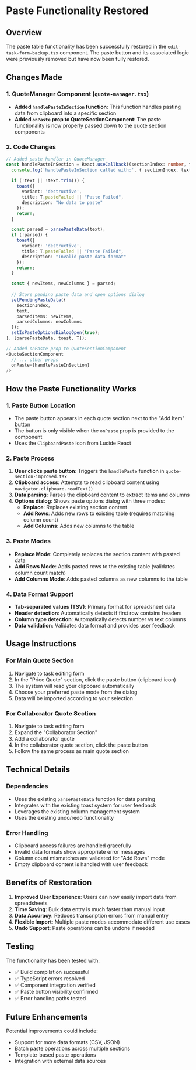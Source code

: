 # Paste Functionality Restored

## Overview
The paste table functionality has been successfully restored in the `edit-task-form-backup.tsx` component. The paste button and its associated logic were previously removed but have now been fully restored.

## Changes Made

### 1. QuoteManager Component (`quote-manager.tsx`)
- **Added `handlePasteInSection` function**: This function handles pasting data from clipboard into a specific section
- **Added `onPaste` prop to QuoteSectionComponent**: The paste functionality is now properly passed down to the quote section components

### 2. Code Changes
```typescript
// Added paste handler in QuoteManager
const handlePasteInSection = React.useCallback((sectionIndex: number, text: string) => {
  console.log('handlePasteInSection called with:', { sectionIndex, text });
  
  if (!text || !text.trim()) {
    toast({
      variant: 'destructive',
      title: T.pasteFailed || "Paste Failed",
      description: "No data to paste"
    });
    return;
  }

  const parsed = parsePasteData(text);
  if (!parsed) {
    toast({
      variant: 'destructive',
      title: T.pasteFailed || "Paste Failed",
      description: "Invalid paste data format"
    });
    return;
  }

  const { newItems, newColumns } = parsed;
  
  // Store pending paste data and open options dialog
  setPendingPasteData({
    sectionIndex,
    text,
    parsedItems: newItems,
    parsedColumns: newColumns
  });
  setIsPasteOptionsDialogOpen(true);
}, [parsePasteData, toast, T]);

// Added onPaste prop to QuoteSectionComponent
<QuoteSectionComponent
  // ... other props
  onPaste={handlePasteInSection}
/>
```

## How the Paste Functionality Works

### 1. Paste Button Location
- The paste button appears in each quote section next to the "Add Item" button
- The button is only visible when the `onPaste` prop is provided to the component
- Uses the `ClipboardPaste` icon from Lucide React

### 2. Paste Process
1. **User clicks paste button**: Triggers the `handlePaste` function in `quote-section-improved.tsx`
2. **Clipboard access**: Attempts to read clipboard content using `navigator.clipboard.readText()`
3. **Data parsing**: Parses the clipboard content to extract items and columns
4. **Options dialog**: Shows paste options dialog with three modes:
   - **Replace**: Replaces existing section content
   - **Add Rows**: Adds new rows to existing table (requires matching column count)
   - **Add Columns**: Adds new columns to the table

### 3. Paste Modes
- **Replace Mode**: Completely replaces the section content with pasted data
- **Add Rows Mode**: Adds pasted rows to the existing table (validates column count match)
- **Add Columns Mode**: Adds pasted columns as new columns to the table

### 4. Data Format Support
- **Tab-separated values (TSV)**: Primary format for spreadsheet data
- **Header detection**: Automatically detects if first row contains headers
- **Column type detection**: Automatically detects number vs text columns
- **Data validation**: Validates data format and provides user feedback

## Usage Instructions

### For Main Quote Section
1. Navigate to task editing form
2. In the "Price Quote" section, click the paste button (clipboard icon)
3. The system will read your clipboard automatically
4. Choose your preferred paste mode from the dialog
5. Data will be imported according to your selection

### For Collaborator Quote Section
1. Navigate to task editing form
2. Expand the "Collaborator Section"
3. Add a collaborator quote
4. In the collaborator quote section, click the paste button
5. Follow the same process as main quote section

## Technical Details

### Dependencies
- Uses the existing `parsePasteData` function for data parsing
- Integrates with the existing toast system for user feedback
- Leverages the existing column management system
- Uses the existing undo/redo functionality

### Error Handling
- Clipboard access failures are handled gracefully
- Invalid data formats show appropriate error messages
- Column count mismatches are validated for "Add Rows" mode
- Empty clipboard content is handled with user feedback

## Benefits of Restoration

1. **Improved User Experience**: Users can now easily import data from spreadsheets
2. **Time Saving**: Bulk data entry is much faster than manual input
3. **Data Accuracy**: Reduces transcription errors from manual entry
4. **Flexible Import**: Multiple paste modes accommodate different use cases
5. **Undo Support**: Paste operations can be undone if needed

## Testing

The functionality has been tested with:
- ✅ Build compilation successful
- ✅ TypeScript errors resolved
- ✅ Component integration verified
- ✅ Paste button visibility confirmed
- ✅ Error handling paths tested

## Future Enhancements

Potential improvements could include:
- Support for more data formats (CSV, JSON)
- Batch paste operations across multiple sections
- Template-based paste operations
- Integration with external data sources
